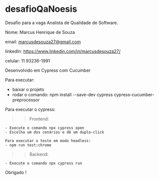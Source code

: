 # desafioQaNoesis

Desafio para a vaga Analista de Qualidade de Software. 


Nome: Marcus Henrique de Souza

email: marcusdesouza27@gmail.com

linkedIn: https://www.linkedin.com/in/marcusdesouza27/

celular: 11 93236-1991

Desenvolvido em Cypress com Cucumber


Para executar:

- baixar o projeto
- rodar o comando: npm install --save-dev cypress cypress-cucumber-preprocessor

Para executar o cypress:

>> Frontend:

    - Execute o comando npx cypress open
    - Escolha um dos cenários e dê um duplo-click

    Para executar o teste em modo headless:
    - npm run test:chrome

>> Backend:

    - Execute o comando npx cypress run

    
Obrigado !